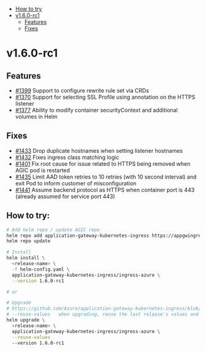- [How to try](#how-to-try)
- [v1.6.0-rc1](#v151)
  - [Features](#features)
  - [Fixes](#fixes)

# v1.6.0-rc1

## Features
* [#1399](https://github.com/Azure/application-gateway-kubernetes-ingress/pull/1399) Support to configure rewrite rule set via CRDs
* [#1370](https://github.com/Azure/application-gateway-kubernetes-ingress/pull/1370) Support for selecting SSL Profile using annotation on the HTTPS listener
* [#1377](https://github.com/Azure/application-gateway-kubernetes-ingress/pull/1377) Ability to modify container securityContext and additional volumes in Helm

## Fixes
* [#1433](https://github.com/Azure/application-gateway-kubernetes-ingress/pull/1433) Drop duplicate hostnames when setting listener hostnames
* [#1432](https://github.com/Azure/application-gateway-kubernetes-ingress/pull/1432) Fixes ingress class matching logic
* [#1401](https://github.com/Azure/application-gateway-kubernetes-ingress/pull/1401) Fix root cause for issue related to HTTPS being removed when AGIC pod is restarted
* [#1435](https://github.com/Azure/application-gateway-kubernetes-ingress/pull/1435) Limit AAD token retries to 10 retries (with 10 second interval) and exit Pod to inform customer of misconfiguration	
* [#1441](https://github.com/Azure/application-gateway-kubernetes-ingress/pull/1441) Assume backend protocol as HTTPS when container port is 443 (already assumed for service port 443)

## How to try:
```bash
# Add helm repo / update AGIC repo
helm repo add application-gateway-kubernetes-ingress https://appgwingress.blob.core.windows.net/ingress-azure-helm-package/
helm repo update

# Install
helm install \
  <release-name> \
  -f helm-config.yaml \
  application-gateway-kubernetes-ingress/ingress-azure \
  --version 1.6.0-rc1

# or 

# Upgrade
# https://github.com/Azure/application-gateway-kubernetes-ingress/blob/master/docs/how-tos/helm-upgrade.md
# --reuse-values   when upgrading, reuse the last release's values and merge in any overrides from the command line via --set and -f. If '--reset-values' is specified, this is ignored
helm upgrade \
  <release-name> \
  application-gateway-kubernetes-ingress/ingress-azure \
  --reuse-values
  --version 1.6.0-rc1
```


